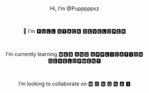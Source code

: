 <p align="center">Hi, I’m @Pupppppxz</p></br/>
<p align="center">👀 I’m 🅵🆄🅻🅻 🆂🆃🅰🅲🅺 🅳🅴🆅🅴🅻🅾🅿🅴🆁</p></br/>
<p align="center">I’m currently learning 🆆🅴🅱 🅰🅽🅳 🅰🅿🅿🅻🅸🅲🅰🆃🅸🅾🅽 🅳🅴🆅🅴🅻🅾🅿🅼🅴🅽🆃</p></br/>
<p align="center">I’m looking to collaborate on 🆆 🅾 🅽 🅶 🅽 🅰 🅸</p></br/>

<!---
Pupppppxz/Pupppppxz is a ✨ special ✨ repository because its `README.md` (this file) appears on your GitHub profile.
You can click the Preview link to take a look at your changes.
--->
